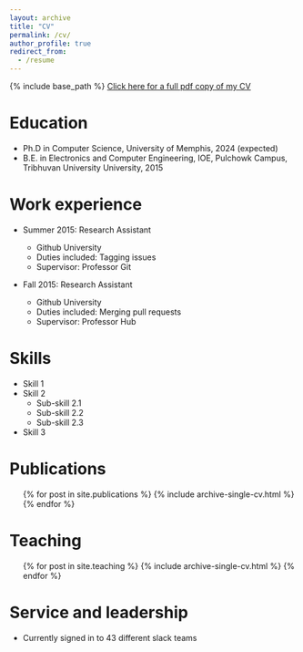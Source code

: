 ```yaml
---
layout: archive
title: "CV"
permalink: /cv/
author_profile: true
redirect_from:
  - /resume
---
```


{% include base_path %}
<a href="../files/cv.pdf" class="uline">Click here for a full pdf copy of my CV</a>

Education
======
* Ph.D in Computer Science, University of Memphis, 2024 (expected)
* B.E. in Electronics and Computer Engineering, IOE, Pulchowk Campus, Tribhuvan University University, 2015

Work experience
======
* Summer 2015: Research Assistant
  * Github University
  * Duties included: Tagging issues
  * Supervisor: Professor Git

* Fall 2015: Research Assistant
  * Github University
  * Duties included: Merging pull requests
  * Supervisor: Professor Hub
  
Skills
======
* Skill 1
* Skill 2
  * Sub-skill 2.1
  * Sub-skill 2.2
  * Sub-skill 2.3
* Skill 3

Publications
======
  <ul>{% for post in site.publications %}
    {% include archive-single-cv.html %}
  {% endfor %}</ul>
  
<!-- Talks
======
  <ul>{% for post in site.talks %}
    {% include archive-single-talk-cv.html %}
  {% endfor %}</ul> -->
  
Teaching
======
  <ul>{% for post in site.teaching %}
    {% include archive-single-cv.html %}
  {% endfor %}</ul>
  
Service and leadership
======
* Currently signed in to 43 different slack teams
